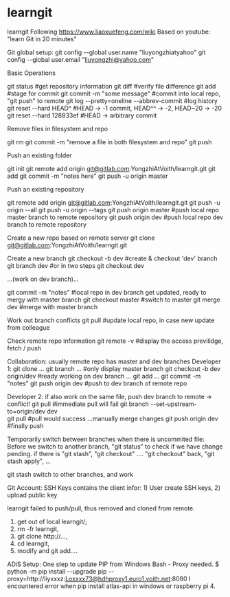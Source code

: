# learngit
learngit
Following https://www.liaoxuefeng.com/wiki
Based on youtube: "learn Git in 20 minutes"

Git global setup:
git config --global user.name "liuyongzhiatyahoo"
git config --global user.email "liuyongzhi@yahoo.com"

Basic Operations

git status 				                    #get repository information
git diff <filename> 		                #verify file difference 
git add <filename>							#stage for commit
git commit -m "some message"				#commit into local repo, "git push" to remote
git log --pretty=oneline --abbrev-commit	#log history
git reset --hard HEAD^		                #HEAD -> -1 commit, HEAD^^ -> -2, HEAD~20 -> -20 
git reset --hard 128833ef	                #HEAD -> arbitrary commit


Remove files in filesystem and repo

git rm <filename>
git commit -m "remove a file in both filesystem and repo"
git push

Push an existing folder

git init
git remote add origin git@gitlab.com:YongzhiAtVoith/learngit.git
git add <filename>
git commit -m "notes here"
git push -u origin master


Push an existing repository

git remote add origin git@gitlab.com:YongzhiAtVoith/learngit.git
git push -u origin --all
git push -u origin --tags
git push origin master     #push local repo master branch to remote repository
git push origin dev        #push local repo dev branch to remote repository


Create a new repo based on remote server
git clone git@gitlab.com:YongzhiAtVoith/learngit.git


Create a new branch
git checkout -b dev		#create & checkout 'dev' branch 
git branch dev				#or in two steps
git checkout dev

...(work on dev branch)...

git commit -m "notes"		#local repo in dev branch get updated, ready to mergy with master branch
git checkout master		#switch to master
git merge dev				#merge with master branch

Work out branch conflicts
git pull					#update local repo, in case new update from colleague

Check remote repo information
git remote -v              #display the access previlidge, fetch / push

Collaboration: usually remote repo has master and dev branches
Developer 1:
 git clone ... 
 git branch ...            #only display master branch
 git checkout -b dev origin/dev    #ready working on dev branch
...
 git add ...
 git commit -m "notes"
 git push origin dev       #push to dev branch of remote repo

Developer 2: if also work on the same file, push dev branch to remote -> conflict!
 git pull                  #immediate pull will fail
 git branch --set-upstream-to=origin/dev dev  
 git pull                  #pull would success
...manually merge changes
 git push origin dev       #finally push

Temporarily switch between branches when there is uncommited file:
Before we switch to another branch, "git status" to check if we have change pending.
if there is "git stash", "git checkout" .... "git checkout" back, "git stash apply", ...

 git stash
switch to other branches, and work


Git Account:
SSH Keys contains the client infor: 1) User create SSH keys, 2) upload public key

learngit failed to push/pull, thus removed and cloned from remote. 
1) get out of local learngit/; 
2) rm -fr learngit, 
3) git clone http://..., 
4) cd learngit, 
5) modify and git add....

ADiS Setup: One step to update PIP from Windows Bash  - Proxy needed.
$ python -m pip install --upgrade pip --proxy=http://liyxxxz:Loxxxx73@hdhproxy1.euro1.voith.net:8080
I encountered error when pip install atlas-api in windows or raspberry pi 4.
